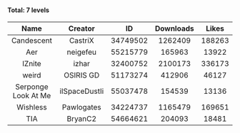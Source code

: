 #### Total: 7 levels

| Name | Creator | ID | Downloads | Likes |
|:---:|:---:|:---:|:---:|:---:|
| Candescent | CastriX | 34749502 | 1262409 | 188263
| Aer | neigefeu | 55215779 | 165963 | 13922
| IZnite | izhar | 32400752 | 2100173 | 336173
| weird | OSIRIS GD | 51173274 | 412906 | 46127
| Serponge Look At Me | iISpaceDustIi | 55037478 | 154539 | 13136
| Wishless | Pawlogates | 34224737 | 1165479 | 169651
|  TIA | BryanC2 | 54664621 | 204093 | 18481
